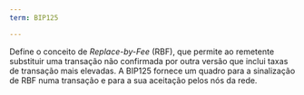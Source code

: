 ```yaml
---
term: BIP125

---
```

Define o conceito de *Replace-by-Fee* (RBF), que permite ao remetente substituir uma transação não confirmada por outra versão que inclui taxas de transação mais elevadas. A BIP125 fornece um quadro para a sinalização de RBF numa transação e para a sua aceitação pelos nós da rede.